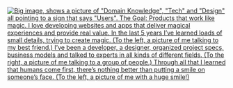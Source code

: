 [![Big image, shows a picture of "Domain Knowledge", "Tech" and "Design" all pointing to a sign that says "Users". The Goal: Products that work like magic. I love developing websites and apps that deliver magical experiences and provide real value. In the last 5 years I’ve learned loads of small details, trying to create magic. (To the left, a picture of me talking to my best friend.) I’ve been a developer, a designer, organized project specs, business models and talked to experts in all kinds of different fields. (To the right, a picture of me talking to a group of people.) Through all that I learned that humans come first, there’s nothing better than putting a smile on someone’s face. (To the left, a picture of me with a huge smile!)](https://raw.githubusercontent.com/arjunkalburgi/arjunkalburgi/master/arjunkalburgiimage.png)](https://www.arjunkalburgi.com)
